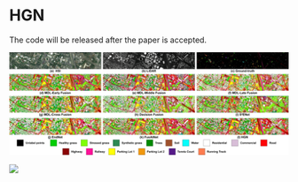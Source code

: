 # HGN

The code will be released after the paper is accepted.

![](figtures/Houston2013-result.png)

![](figtures/Augsburg-result.png)